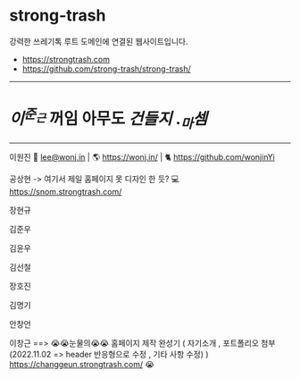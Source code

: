 # strong-trash

강력한 쓰레기톡 루트 도메인에 연결된 웹사이트입니다.

* https://strongtrash.com
* https://github.com/strong-trash/strong-trash/

---

# $이^{준_근}$ 꺼임 **아무도** $건들지$ $._마셈$

---

이원진 📧 lee@wonj.in | 🌎 https://wonj.in/ | 🐈 https://github.com/wonjinYi

공상현 -> 여기서 제일 홈페이지 못 디자인 한 듯? 💻 https://snom.strongtrash.com/

장현규

김준우

김윤우

김선철

장호진

김명기

안창언

이창근  ==> 😭😭눈물의😭😭 홈페이지 제작 완성기 ( 자기소개 , 포트폴리오 첨부 (2022.11.02 => header 반응형으로 수정 , 기타 사항 수정) ) https://changgeun.strongtrash.com/ 😭
